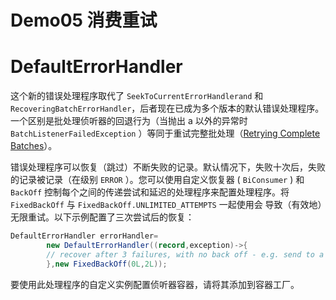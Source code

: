 # Demo05 消费重试

# DefaultErrorHandler

这个新的错误处理程序取代了 `SeekToCurrentErrorHandlerand` 和
`RecoveringBatchErrorHandler`，后者现在已成为多个版本的默认错误处理程序。一个区别是批处理侦听器的回退行为（当抛出 a
以外的异常时 `BatchListenerFailedException`
）等同于重试完整批处理（[Retrying Complete Batches](https://docs.spring.io/spring-kafka/docs/2.8.11/reference/html/#retrying-batch-eh)）。

错误处理程序可以恢复（跳过）不断失败的记录。默认情况下，失败十次后，失败的记录被记录（在级别 `ERROR`
）。您可以使用自定义恢复器 (
`BiConsumer` )
和 `BackOff` 控制每个之间的传递尝试和延迟的处理程序来配置处理程序。将 `FixedBackOff` 与 `FixedBackOff.UNLIMITED_ATTEMPTS`
一起使用会
导致（有效地）无限重试。以下示例配置了三次尝试后的恢复：

```java
DefaultErrorHandler errorHandler=
        new DefaultErrorHandler((record,exception)->{
        // recover after 3 failures, with no back off - e.g. send to a dead-letter topic
        },new FixedBackOff(0L,2L));
```

要使用此处理程序的自定义实例配置侦听器容器，请将其添加到容器工厂。